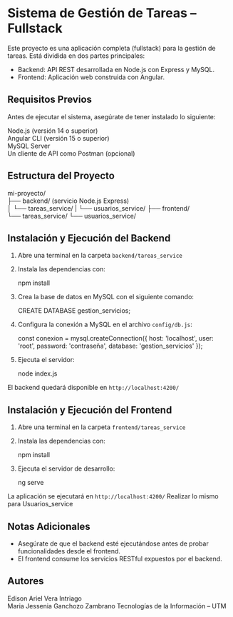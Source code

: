 
# Sistema de Gestión de Tareas – Fullstack

Este proyecto es una aplicación completa (fullstack) para la gestión de tareas. Está dividida en dos partes principales:

- Backend: API REST desarrollada en Node.js con Express y MySQL.
- Frontend: Aplicación web construida con Angular.

## Requisitos Previos

Antes de ejecutar el sistema, asegúrate de tener instalado lo siguiente:

Node.js (versión 14 o superior)  
Angular CLI (versión 15 o superior)  
MySQL Server  
Un cliente de API como Postman (opcional)

## Estructura del Proyecto

mi-proyecto/  
├── backend/ (servicio Node.js Express)  
│   └── tareas_service/
|   └── usuarios_service/ 
├── frontend/  
    └── tareas_service/
    └── usuarios_service/  

## Instalación y Ejecución del Backend

1. Abre una terminal en la carpeta `backend/tareas_service`
2. Instala las dependencias con:

   npm install

3. Crea la base de datos en MySQL con el siguiente comando:

   CREATE DATABASE gestion_servicios;

4. Configura la conexión a MySQL en el archivo `config/db.js`:

   const conexion = mysql.createConnection({
     host: 'localhost',
     user: 'root',
     password: 'contraseña',
     database: 'gestion_servicios'
   });

5. Ejecuta el servidor:

   node index.js

El backend quedará disponible en `http://localhost:4200/`

## Instalación y Ejecución del Frontend

1. Abre una terminal en la carpeta `frontend/tareas_service`
2. Instala las dependencias con:

   npm install

3. Ejecuta el servidor de desarrollo:

   ng serve

La aplicación se ejecutará en `http://localhost:4200/`
Realizar lo mismo para Usuarios_service
## Notas Adicionales

- Asegúrate de que el backend esté ejecutándose antes de probar funcionalidades desde el frontend.
- El frontend consume los servicios RESTful expuestos por el backend.

## Autores

Edison Ariel Vera Intriago  
Maria Jessenia Ganchozo Zambrano
Tecnologías de la Información – UTM
